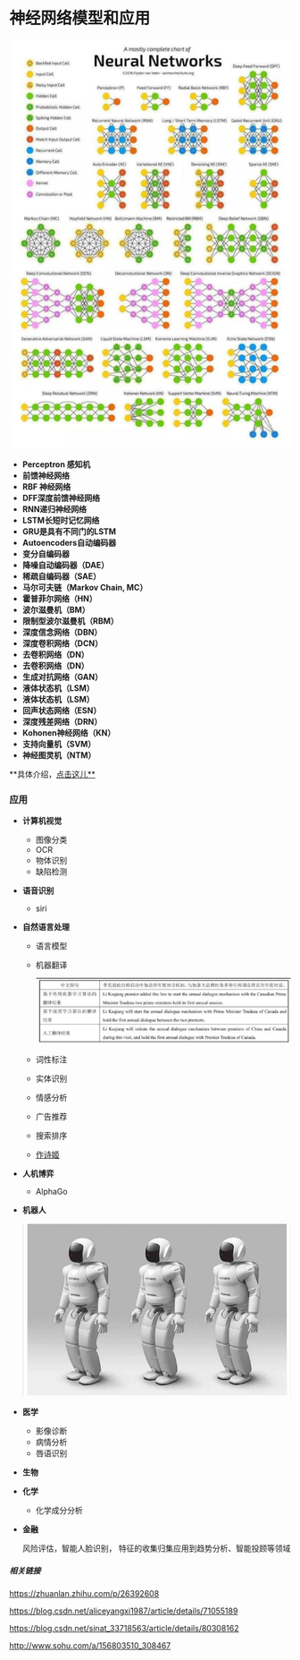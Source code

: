 # 神经网络模型和应用

![1555063064410](./images/1555063064410.png)

- **Perceptron 感知机**
- **前馈神经网络**
- **RBF 神经网络**
- **DFF深度前馈神经网络**
- **RNN递归神经网络**
- **LSTM长短时记忆网络**
- **GRU是具有不同门的LSTM**
- **Autoencoders自动编码器**
- **变分自编码器**
- **降噪自动编码器（DAE）**
- **稀疏自编码器（SAE）**
- **马尔可夫链（Markov Chain, MC）**
- **霍普菲尔网络（HN）**
- **波尔滋曼机（BM）**
- **限制型波尔滋曼机（RBM）**
- **深度信念网络（DBN）**
- **深度卷积网络（DCN）**
- **去卷积网络（DN）**
- **去卷积网络（DN）**
- **生成对抗网络（GAN）**
- **液体状态机（LSM）**
- **液体状态机（LSM）**
- **回声状态网络（ESN）**
- **深度残差网络（DRN）**
- **Kohonen神经网络（KN）**
- **支持向量机（SVM）**
- **神经图灵机（NTM）**

**具体介绍，[点击这儿**](https://baijiahao.baidu.com/s?id=1590362274035183205&wfr=spider&for=pc)



### 应用

- **计算机视觉**

  - 图像分类
  - OCR
  - 物体识别
  - 缺陷检测

- **语音识别**

  - siri

- **自然语言处理**

  - 语言模型

  - 机器翻译

    ![1555064000914](./images/1555064000914.png)

  - 词性标注

  - 实体识别

  - 情感分析

  - 广告推荐

  - 搜索排序

  - [作诗姬](http://next.36kr.com/posts/26523)

- **人机博弈**

  - AlphaGo

- **机器人**

  ![1555064545379](./images/1555064545379.png)

- **医学**

  - 影像诊断
  - 病情分析
  - 唇语识别

- **生物**

- **化学**

  - 化学成分分析

- **金融**

  风险评估，智能人脸识别， 特征的收集归集应用到趋势分析、智能投顾等领域



##### 相关链接

https://zhuanlan.zhihu.com/p/26392608

https://blog.csdn.net/aliceyangxi1987/article/details/71055189

https://blog.csdn.net/sinat_33718563/article/details/80308162

http://www.sohu.com/a/156803510_308467


